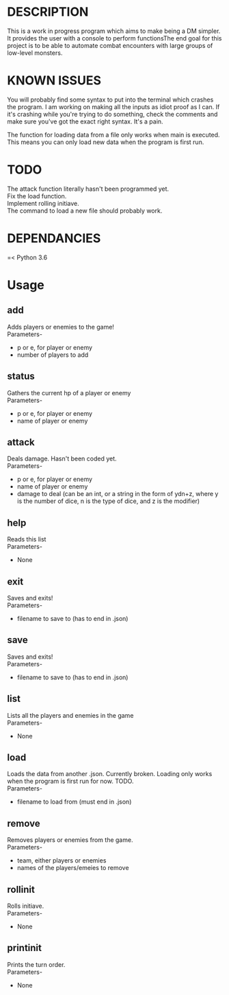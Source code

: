 <h1>DESCRIPTION</h1>
This is a work in progress program which aims to make being a DM simpler. It provides the user with a console to perform functionsThe end goal for this project is to be able to automate combat encounters with large groups of low-level monsters. 
<h1>KNOWN ISSUES</h1>
You will probably find some syntax to put into the terminal which crashes the program. I am working on making all the inputs as idiot proof as I can. If it's crashing while you're trying to do something, check the comments and make sure you've got the exact right syntax. It's a pain.

The function for loading data from a file only works when main is executed. This means you can only load new data when the program is first run.

<h1>TODO</h2>
The attack function literally hasn't been programmed yet.<br>
Fix the load function.<br>
Implement rolling initiave.<br>
The command to load a new file should probably work.

<h1>DEPENDANCIES</h1>
 =< Python 3.6
<h1>Usage</h1>
<h2>add</h2>

Adds players or enemies to the game!<br>   Parameters-<br>    
* p or e, for player or enemy<br>   
* number of players to add<br>
<h2>status</h2>

Gathers the current hp of a player or enemy<br>     Parameters-<br>  
* p or e, for player or enemy<br>    
* name of player or enemy

<h2>attack</h2>

Deals damage. Hasn't been coded yet.<br>    Parameters-<br>    
* p or e, for player or enemy<br>   
* name of player or enemy<br>    
* damage to deal (can be an int, or a string in the form of ydn+z, where y is the number of dice, n is the type of dice, and z is the modifier)

<h2>help</h2>

Reads this list<br>    Parameters-<br>    
* None

<h2>exit</h2>

Saves and exits!<br>  Parameters-<br>    
* filename to save to (has to end in .json)

<h2>save</h2>

Saves and exits!<br>  Parameters-<br>    
* filename to save to (has to end in .json)

<h2>list</h2>

Lists all the players and enemies in the game<br>    Parameters-<br>
* None

<h2>load</h2>

Loads the data from another .json. Currently broken. Loading only works when the program is first run for now. TODO.<br>    Parameters-<br>    
* filename to load from (must end in .json)
<h2>remove</h2>

Removes players or enemies from the game.<br>Parameters-<br>     
* team, either players or enemies<br>
* names of the players/emeies to remove
<h2>rollinit</h2>

Rolls initiave.<br>Parameters-

* None

<h2>printinit</h2>

Prints the turn order.<br>Parameters-

* None
